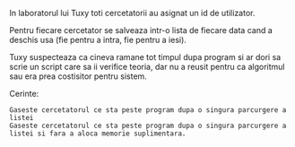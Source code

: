 In laboratorul lui Tuxy toti cercetatorii au asignat un id de utilizator.

Pentru fiecare cercetator se salveaza intr-o lista de fiecare data cand a deschis usa (fie pentru a intra, fie pentru a iesi).

Tuxy suspecteaza ca cineva ramane tot timpul dupa program si ar dori sa scrie un script care sa ii verifice teoria, dar nu a reusit pentru ca algoritmul sau era prea costisitor pentru sistem.

Cerinte:

    Gaseste cercetatorul ce sta peste program dupa o singura parcurgere a listei
    Gaseste cercetatorul ce sta peste program dupa o singura parcurgere a listei si fara a aloca memorie suplimentara.

